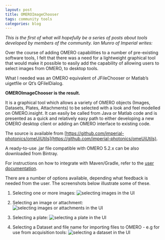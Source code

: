 ```yaml
---
layout: post
title: OMEROImageChooser
tags: community tools
categories: blog
---
```


*This is the first of what will hopefully be a series of posts about tools
developed by members of the community. Ian Munro of Imperial writes:*

Over the course of adding OMERO capabilities to a number of pre-existing
software tools, I felt that there was a need for a lightweight graphical tool
that would make it possible to easily add the capability of allowing  users to
select images from OMERO, to desktop tools.

What I needed  was an OMERO equivalent of JFileChooser or Matlab’s uigetfile
or Qt’s QFilelDialog.

**OMEROImageChooser is the result.**

It is a graphical tool which allows a variety of OMERO objects (Images,
Datasets, Plates, Attachments) to be selected with a look and feel modelled on
OMERO.insight. It can easily be called from Java or Matlab code and is
presented as a quick and relatively easy path to either developing a new OMERO
desktop  client or adding an OMERO interface to existing code. 

The source is available from [https://github.com/imperial-photonics/omeUiUtils](https://github.com/imperial-photonics/omeUiUtils).

A ready-to-use .jar file compatible with OMERO 5.2.x  can be also  downloaded
from Bintray.

For instructions on how to integrate with Maven/Gradle, refer to the
[user documentation](https://help.sonatype.com/index.html).

There are a number of options available, depending what feedback is needed
from the user. The screenshots below illustrate some of these.

1. Selecting one or more images:
![selecting images in the UI](/images/Images.png)

2. Selecting an image or attachment:
![selecting images or attachments in the UI](/images/imageOrAttachment.png)

3. Selecting a plate:
![selecting a plate in the UI](/images/choose_plate.png)

4. Selecting a Dataset and file name for importing files to OMERO - e.g for
   use from acquisition tools:
![selecting a dataset in the UI](/images/datasetForImport.png)


